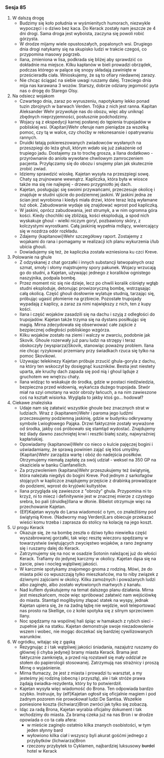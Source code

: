 ### Sesja 85
1. W dalszą drogę
    - Budzimy się koło południa w wyśmienitych humorach, niezwykle wypoczęci i o dziwo bez kaca. Do Kerack zostały nam jeszcze ze 4 dni drogi. Sama droga jest wyboista, zaczyna się powoli robić górzysta.
    - W drodze mijamy wiele opustoszałych, popalonych wsi. Drugiego dnia drogi natykamy się na skupisko ludzi w trakcie czegoś, co przypomina masowy pogrzeb.
    - Ilana, zmieniona w lisa, podkrada się bliżej aby sprawdzić co dokładnie ma miejsce. Kilku kapłanów w bieli prowadzi obrządek, podczas którego w palące się snopy składają zawinięte w prześcieradła ciała. Wnioskujemy, że są to ofiary niedawnej zarazy.
    - Nie chcąc ściągać na siebie uwagi ruszamy dalej. Trzeciego dnia mija nas karawana 3 wozów. Starszy, dobrze odziany jegomość pyta nas o drogę do Starego Olsy.
2. Na odsiecz wojakom
    - Czwartego dnia, zaraz po wyruszeniu, napotykamy lekko ponad tuzin zbrojnych w barwach Verden. Trójka z nich jest ranna. Kapitan Aleksander Wehr przywołuje nas do obozu, więc aby uniknąć zbędnych nieprzyjemności, posłusznie podchodzimy.
    - Wojacy są z ekspedycji karnej posłanej do tępienia trupojadów w pobliskiej wsi. {Kapitan}Wehr oferuje nam pieniądze za wszelką pomoc, czy tą w walce, czy choćby w rekonesansie i opatrywaniu rannych.
    - Druidki łatają pokiereszowanych zwiadowców wysłanych na przeszpiegi do leża ghuli, którym wdało się już zakażenie od trupiego jadu. Dostajemy za to trochę grosza, a Ilana dodatkowo - przyrównanie do anioła wywołane chwilowym zamroczeniem pacjenta. Przyłączamy się do obozu i snujemy plan jak skutecznie zrobić zwiad.
    - Idziemy sprawdzić wioskę. Kajetan wysyła na przeszpiegi sowę. Chaty są zrujnowane wewnątrz. Kapliczka, która była w wiosce także ma się nie najlepiej - drzewo przygniotło jej dach.
    - Kajetan, posługując się swoimi przywańcami, przeczesuje okolicę i znajduje w studni ujście do podziemnej jaskini. W jaskini jedna ze ścian jest wyrobiona i kiedyś miała drzwi, które teraz leżą wyłamane tuż obok. Zabudowanie wydaje się znajdować wprost pod kapliczką.
    - W jaskini, oprócz zabudowania, jest strumyk, a w nim ogromna góra kości. Kiedy chochliki się zbliżają, kości eksplodują, a spod nich wyskakuje ghoul - wielki niczym goryl, pozbawiony skóry, z kolczystymi wyrostkami. Całą jaskinię wypełnia mdlący, wwiercający się w nozdrza odór rozkładu.
    - Zdajemy {kapitanowi}Wehr szczegółowy raport. Zostajemy z wojakami do rana i pomagamy w realizacji ich planu wykurzenia i/lub ubicia ghouli.
    - Dowiadujemy się też, że kapliczka została wzniesiona ku czci Kreve.
3. Polowanie na ghule
    - Z odzyskanej z chat gorzałki i innych substancji łatwopalnych oraz szmat, smoły i słomy majstrujemy spory pakunek. Wojacy wrzucają go do studni, a Kajetan, używając jednego z koralików ognistego naszyjnika, podpala bombę.
    - Przez moment nic się nie dzieje, lecz po chwili koralik ciśnięty wgłąb studni eksploduje, detonując prowizoryczną bombę, wstrząsając całą okolicą. Część ghouli dosłownie wylatuje studnią, tarzając się, próbując ugasić płomienie na grzbiecie. Pozostałe trupojady wypadają z kaplicy, a zaraz za nimi największy z nich, ten z kupy kości.
    - Ilana i część wojaków zasadzili się na dachu i szyją z odległości do trupojadów. Kajetan także trzyma się na dystans posiłkując się magią. Mirna zdecydowała się obserwować całe zajście z bezpiecznej odległości pobliskiego wzgórza.
    - Kilku wojaków zostało na ziemi i walczy w zwarciu, podobnie jak Skovik. Ghoule rozerwały już paru ludzi na strzępy i teraz obskoczyły {wyspiarza}Skovik, stanowiąc poważny problem. Ilana nie chcąc ryzykować przemiany przy świadkach rzuca się tylko na pomoc Skovikowi.
    - Używając telekinezy Kajetan próbuje zrzucić ghula-goryla z dachu, na który ten wskoczył by dosięgnąć kuszników. Bestia jest niestety uparta, ale kruchy dach zapada się pod nią i ghoul ląduje z gruchotem we wnętrzu chaty. 
    - Ilana widząc to wskakuje do środka, gdzie w postaci niedźwiedzia, bezpieczna przed widownią, wykańcza dużego trupojada. Stwór miał na szyi omotany na wzór obroży łańcuch, a na nim zawieszone coś na kształt wisiorka. Wygląda to jakby ktoś go... hodował?
4. Ciekawe znaleziska
    - Udaje nam się załatwić wszystkie ghoule bez znacznych strat w ludziach. Wraz z {kapitanem}Wehr i paroma jego ludźmi przeczesujemy podziemną jaskinię, gdzie w budynku odkrywamy symbole Lwiogłowego Pająka. Drzwi faktycznie zostały wyważone od środka, jakby coś próbowało się stamtąd wydostać. Znajdujemy też ślady dawno zaschniętej krwi i resztki białej szaty, najwyraźniej kapłańskiej.
    - Opowiadamy {kapitanowi}Wehr co nieco o kulcie pajęczej bogini i uświadamiamy, że sprawą powinien zająć się ktoś umyślny. {Kapitan}Wehr zarządza wartę i obóz do nadejścia posiłków. Otrzymujemy niemałą zapłatę za swój udział - weksel na 350 GP na okaziciela w banku Cianfanellich.
    - Za przyzwoleniem {kapitana}Wehr przeszukujemy też świątynię, która należała niegdyś do bogini Kreve. Pod jednym z sarkofagów stojących w kapliczce znajdujemy przejście z drabinką prowadzące do podziemi, wprost do kryjówki kultystów.
    - Ilana przygląda się zawieszce z "obroży" ghula. Przypomina ni to krzyż, ni to miecz i definitywnie jest w znacznej mierze z czystego srebra, bo pali {druidkę}Ilana w dłonie. Bibelot otrzymuje więc na przechowanie Kajetan.
    - {Elf}Kajetan wysyła do Larsa wiadomość o tym, co znaleźliśmy pod świątynią Kreve. {Nadworny mag Verden}Lars obiecuje przekazać wieści komu trzeba i zaprasza do stolicy na kolację na jego koszt.
5. U progu Kerack
    - Okazuje się, że na bombę zeszła o dziwo tylko niewielka część wyszabrowanej gorzałki, tak więc resztę wieczoru spędzamy w towarzystwie świętujących zwycięstwo wojaków, a rano żegnamy się i ruszamy dalej do Kerack.
    - Zatrzymujemy się na noc w osadzie Sotonin należącej już do włości Kerack. Trafiamy do jedynej karczmy w okolicy. Kajetan dąsa się na żarcie, piwo i nocleg wątpliwej jakości.
    - W karczmie spotykamy znajomego gnoma z rodziną. Mówi, że do miasta póki co wpuszczają tylko mieszkańców, ma to niby związek z dziwnymi zajściami w okolicy. Kilku zamożnych i poważanych ludzi albo zaginęło, albo zostało wyłowionych martwych z kanału.
    - Nad kuflem dyskutujemy na temat dalszego planu działania. Mirna jest mieszkańcem, może więc spróbować załatwić nam wejściówkę do miasta. Stamtąd moglibyśmy złapać statek na wyspy, jednak Kajetan upiera się, że na żadną łajbę nie wejdzie, woli teleportować nas prosto na Skellige, co z kolei spotyka się z silnym sprzeciwem Ilany.
    - Noc spędzamy na wspólnej hali śpiąc w hamakach z rybich sieci - zupełnie jak na statku. Kajetan demonstruje swoje niezadowolenie wszem i wobec, nie mogąc doczekać się bardziej cywilizowanych warunków.
6. W ogródku, witając się z gąską
    - Rezygnując z i tak wątpliwej jakości śniadania, nazajutrz ruszamy do głównej (i chyba jedynej) bramy miasta Kerack. Brama jest faktycznie zamknięta, a przed nią rozstawił się mały oddział ze stołem do papierologii stosowanej. Zatrzymują nas strażnicy i proszą Mirnę o wyjaśnienie.
    - Mirna tłumaczy, że jest z miasta i prowadzi tu warsztat, a my jesteśmy jej rodziną (obecną i przyszłą), ale i tak stróże prawa żądają świadka-rezydenta, który by to potwierdził.
    - Kajetan wysyła więc wiadomość do Brona. Ten odpowiada bardzo szybko. Instruuje, by {elf}Kajetan ogłosił się oficjalnie magiem i pod żadnym pozorem nie prowokował ludzi De Santisa. Wszelkie poniesione koszta {lichwiarz}Bron zwróci jak tylko się zobaczą.
    - Idąc za radą Brona, Kajetan wyrabia oficjalny dokument i tak wchodzimy do miasta. Za bramą czeka już na nas Bron i w drodze opowiada o co ta cała afera:
        - w mieście zaginęlo ostatnio kilka znanych osobistości, w tym jeden słynny bard
        - wyłowiono kilka ciał i wszyscy byli akurat gośćmi jednego z przybytków {lichwiarza}Bron
        - rzeczony przybytek to Cyklamen, najbardziej luksusowy ~~burdel~~ hotel w Kerack
    
